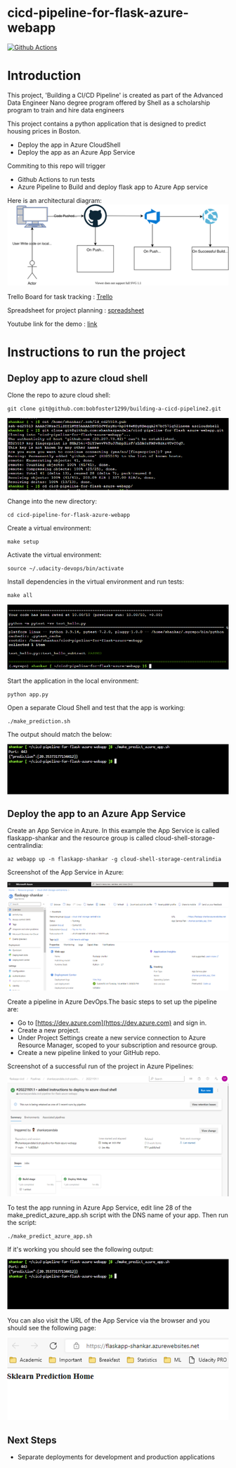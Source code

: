 # cicd-pipeline-for-flask-azure-webapp

[![Github Actions](https://github.com/shankarpandala/cicd-pipeline-for-flask-azure-webapp/actions/workflows/python-app.yml/badge.svg)](https://github.com/shankarpandala/cicd-pipeline-for-flask-azure-webapp/actions/workflows/python-app.yml)

# Introduction
This project, 'Building a CI/CD Pipeline' is created as part of the Advanced Data Engineer Nano degree program offered by Shell as a scholarship program to train and hire data engineers

This project contains a python application that is designed to predict housing prices in Boston. 
- Deploy the app in Azure CloudShell
- Deploy the app as an Azure App Service

Commiting to this repo will trigger
- Github Actions to run tests
- Azure Pipeline to Build and deploy flask app to Azure App service


Here is an architectural diagram:
![architecture.svg](images/architecture.svg)

Trello Board for task tracking : [Trello](https://trello.com/b/md4zXvZU/building-a-cicd-pipeline)

Spreadsheet for project planning : [spreadsheet](images/project_plan.xlsx) 

Youtube link for the demo : [link](https://) 

# Instructions to run the project

## Deploy app to azure cloud shell
Clone the repo to azure cloud shell:
```
git clone git@github.com:bobfoster1299/building-a-cicd-pipeline2.git
```
![clone.PNG](images/clone.PNG) 

Change into the new directory:
```
cd cicd-pipeline-for-flask-azure-webapp
```

Create a virtual environment:
```
make setup
```

Activate the virtual environment:
```
source ~/.udacity-devops/bin/activate
```

Install dependencies in the virtual environment and run tests:
```
make all
```
![testcases.PNG](images/testcases.PNG) 

Start the application in the local environment:
```
python app.py
```

Open a separate Cloud Shell and test that the app is working:
```
./make_prediction.sh
```

The output should match the below:

![prediction.PNG](images/prediction.PNG)


## Deploy the app to an Azure App Service

Create an App Service in Azure. In this example the App Service is called flaskapp-shankar and the resource group is called cloud-shell-storage-centralindia:
```
az webapp up -n flaskapp-shankar -g cloud-shell-storage-centralindia
```

Screenshot of the App Service in Azure:

![app-service.PNG](images/app-service.PNG)

Create a pipeline in Azure DevOps.The basic steps to set up the pipeline are:

- Go to [https://dev.azure.com](https://dev.azure.com) and sign in.
- Create a new project.
- Under Project Settings create a new service connection to Azure Resource Manager, scoped to your subscription and resource group.
- Create a new pipeline linked to your GitHub repo.



Screenshot of a successful run of the project in Azure Pipelines:

![pipeline.PNG](images/pipeline.PNG)

To test the app running in Azure App Service, edit line 28 of the make_predict_azure_app.sh script with the DNS name of your app. Then run the script:
```
./make_predict_azure_app.sh 
```

If it's working you should see the following output:

![prediction.PNG](images/prediction.PNG)

You can also visit the URL of the App Service via the browser and you should see the following page:

![webapp.PNG](images/webapp.PNG)


## Next Steps
- Separate deployments for development and production applications